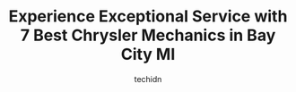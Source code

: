 ---
layout: ampstory
image: https://images.unsplash.com/photo-1575052159402-d23d4fab400c?ixlib=rb-4.0.3&ixid=MnwxMjA3fDB8MHxwaG90by1wYWdlfHx8fGVufDB8fHx8&auto=format&fit=crop&w=640&h=853&q=80
author: techidn
featured: false
description: If youre in need of trustworthy and skilled Chrysler Mechanic in Bay City MI, USA, youll be pleased to discover the 7 best Chrysler Mechanic in town. Their expertise and commitment to cust
title: Experience Exceptional Service with 7 Best Chrysler Mechanics in Bay City MI
cover:
   title: Experience Exceptional Service with 7 Best Chrysler Mechanics in Bay City MI
   subtitle: Rickpate
   background: https://images.unsplash.com/photo-1575052159402-d23d4fab400c?ixlib=rb-4.0.3&ixid=MnwxMjA3fDB8MHxwaG90by1wYWdlfHx8fGVufDB8fHx8&auto=format&fit=crop&w=640&h=853&q=80

pages: 
 - layout: thirds
   top: <h1>#1 Tuffy Tire & Auto Service Center</h1>
   bottom: "<p>We were lucky enough to choose this tire shop when our tire popped on Christmas Eve, John the store manager greeted us and got our car back almost immediately. The custom</p>"
   background: https://www.knot35.com/toplist/wp-content/uploads/2023/06/best-chrysler-mechanic-1-in-bay-city-mi-1685838675.jpeg
   backgroundblur: true
 - layout: thirds
   top: <h1>#2 Rowleys Tires & Automotive Services</h1>
   bottom: "<p>3596 Wilder Rd, Bay City, MI 48706, United States</p>"
   background: https://www.knot35.com/toplist/wp-content/uploads/2023/06/best-chrysler-mechanic-2-in-bay-city-mi-1685838675.jpeg
   cta:
      link: https://www.knot35.com/toplist/experience-exceptional-service-with-7-best-chrysler-mechanics-in-bay-city-mi/
      text: Experience Exceptional Service with 7 Best Chrysler Mechanics in Bay City MI
 - layout: thirds
   top: <h1>#3 Georges Auto Repair</h1>
   bottom: "<p>820 N Euclid Ave, Bay City, MI 48706, United States</p>"
   background: https://www.knot35.com/toplist/wp-content/uploads/2023/06/best-chrysler-mechanic-3-in-bay-city-mi-1685838676.jpeg
   cta:
      link: https://www.knot35.com/toplist/experience-exceptional-service-with-7-best-chrysler-mechanics-in-bay-city-mi/
      text: Experience Exceptional Service with 7 Best Chrysler Mechanics in Bay City MI
 - layout: thirds
   top: <h1>#4 Raymonds Auto Repair</h1>
   bottom: "<p>1300 Columbus Ave, Bay City, MI 48708, United States</p>"
   background: https://images.unsplash.com/photo-1489694553447-4c9339da310d?ixlib=rb-4.0.3&ixid=MnwxMjA3fDB8MHxwaG90by1wYWdlfHx8fGVufDB8fHx8&auto=format&fit=crop&w=640&h=853&q=80
   cta:
      link: https://www.knot35.com/toplist/experience-exceptional-service-with-7-best-chrysler-mechanics-in-bay-city-mi/
      text: Experience Exceptional Service with 7 Best Chrysler Mechanics in Bay City MI
 - layout: thirds
   top: <h1>#5 Tri City Auto & Brake</h1>
   bottom: "<p>308 N Euclid Ave, Bay City, MI 48706, United States</p>"
   background: https://images.unsplash.com/photo-1524169358666-79f22534bc6e?ixlib=rb-4.0.3&ixid=MnwxMjA3fDB8MHxwaG90by1wYWdlfHx8fGVufDB8fHx8&auto=format&fit=crop&w=640&h=853&q=80
   cta:
      link: https://www.knot35.com/toplist/experience-exceptional-service-with-7-best-chrysler-mechanics-in-bay-city-mi/
      text: Experience Exceptional Service with 7 Best Chrysler Mechanics in Bay City MI
 - layout: thirds
   top: <h1>#6 Morgans Auto Repair</h1>
   bottom: "<p>800 Center Ave, Bay City, MI 48708, United States</p>"
   background: https://images.unsplash.com/photo-1620421680010-0766ff230392?ixlib=rb-4.0.3&ixid=MnwxMjA3fDB8MHxwaG90by1wYWdlfHx8fGVufDB8fHx8&auto=format&fit=crop&w=640&h=853&q=80
   cta:
      link: https://www.knot35.com/toplist/experience-exceptional-service-with-7-best-chrysler-mechanics-in-bay-city-mi/
      text: Experience Exceptional Service with 7 Best Chrysler Mechanics in Bay City MI
 - layout: thirds
   top: <h1>#7 Hampton Auto Repair</h1>
   bottom: "<p>77 N Tuscola Rd, Bay City, MI 48708, United States</p>"
   background: https://images.unsplash.com/photo-1527066579998-dbbae57f45ce?ixlib=rb-4.0.3&ixid=MnwxMjA3fDB8MHxwaG90by1wYWdlfHx8fGVufDB8fHx8&auto=format&fit=crop&w=640&h=853&q=80
   cta:
      link: https://www.knot35.com/toplist/experience-exceptional-service-with-7-best-chrysler-mechanics-in-bay-city-mi/
      text: Experience Exceptional Service with 7 Best Chrysler Mechanics in Bay City MI
 - layout: thirds
   middle: Continue reading...
   background: https://images.unsplash.com/photo-1580610447943-1bfbef5efe07?ixlib=rb-4.0.3&ixid=MnwxMjA3fDB8MHxwaG90by1wYWdlfHx8fGVufDB8fHx8&auto=format&fit=crop&w=640&h=853&q=80
   cta:
      link: https://www.knot35.com/toplist/experience-exceptional-service-with-7-best-chrysler-mechanics-in-bay-city-mi/
      text: Experience Exceptional Service with 7 Best Chrysler Mechanics in Bay City MI
      
---